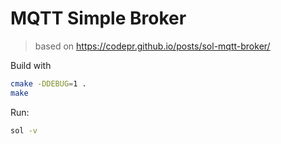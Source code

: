 # MQTT Simple Broker

> based on https://codepr.github.io/posts/sol-mqtt-broker/

Build with

```bash
cmake -DDEBUG=1 .
make
```

Run:

```bash
sol -v
```
